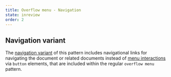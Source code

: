 ```yaml
---
title: Overflow menu - Navigation
state: inreview
order: 2
---
```


## Navigation variant

The [navigation variant](https://www.w3.org/TR/wai-aria-1.1/#navigation) of this pattern includes navigational links for navigating the document or related documents instead of [menu interactions](https://www.w3.org/TR/wai-aria-1.1/#menu) via `button` elements, that are included within the regular `overflow menu` pattern.
